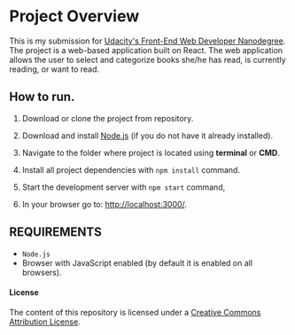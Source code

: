 # Project Overview

This is my submission for [Udacity's Front-End Web Developer Nanodegree](https://www.udacity.com/course/front-end-web-developer-nanodegree--nd001). The project is a web-based application built on React. The web application allows the user to select and categorize books she/he has read, is currently reading, or want to read.

## How to run.
1. Download or clone the project from repository.

2. Download and install [Node.js](https://nodejs.org/en/download/) (if you do not have it already installed).

3. Navigate to the folder where project is located using **terminal** or **CMD**.

4. Install all project dependencies with `npm install` command.

5. Start the development server with `npm start` command,

6. In your browser go to: [http://localhost:3000/](ttp://localhost:3000/).


## REQUIREMENTS

- `Node.js`
- Browser with JavaScript enabled (by default it is enabled on all browsers).

#### License
The content of this repository is licensed under a [Creative Commons Attribution License](https://choosealicense.com/licenses/mit/).
